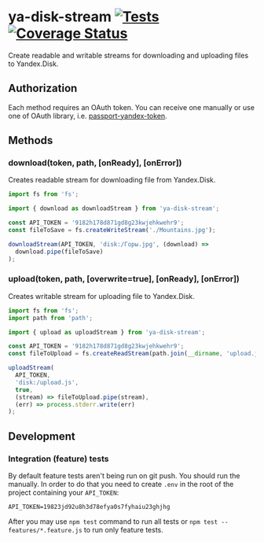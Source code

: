 # ya-disk-stream [![Tests](https://github.com/RomiC/ya-disk-stream/workflows/Tests/badge.svg)](https://github.com/RomiC/ya-disk-stream/actions?query=workflow%3ATests) [![Coverage Status](https://coveralls.io/repos/github/RomiC/ya-disk-stream/badge.svg)](https://coveralls.io/github/RomiC/ya-disk-stream)

Create readable and writable streams for downloading and uploading files to Yandex.Disk.

## Authorization

Each method requires an OAuth token. You can receive one manually or use one of OAuth library, i.e. [passport-yandex-token](https://github.com/ghaiklor/passport-yandex-token).

## Methods

### download(token, path, [onReady], [onError])

Creates readable stream for downloading file from Yandex.Disk.

```js
import fs from 'fs';

import { download as downloadStream } from 'ya-disk-stream';

const API_TOKEN = '9182h178d871gd8g23kwjehkwehr9';
const fileToSave = fs.createWriteStream('./Mountains.jpg');

downloadStream(API_TOKEN, 'disk:/Горы.jpg', (download) =>
  download.pipe(fileToSave)
);
```

### upload(token, path, [overwrite=true], [onReady], [onError])

Creates writable stream for uploading file to Yandex.Disk.

```js
import fs from 'fs';
import path from 'path';

import { upload as uploadStream } from 'ya-disk-stream';

const API_TOKEN = '9182h178d871gd8g23kwjehkwehr9';
const fileToUpload = fs.createReadStream(path.join(__dirname, 'upload.js'));

uploadStream(
  API_TOKEN,
  'disk:/upload.js',
  true,
  (stream) => fileToUpload.pipe(stream),
  (err) => process.stderr.write(err)
);
```

## Development

### Integration (feature) tests

By default feature tests aren't being run on git push. You should run the manually. In order to do that you need to create `.env` in the root of the project containing your `API_TOKEN`:

```
API_TOKEN=19823jd92u8h3d78efya0s7fyhaiu23ghjhg
```

After you may use `npm test` command to run all tests or `npm test -- features/*.feature.js` to run only feature tests.
